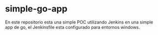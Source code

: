 # simple-go-app

En este repositorio esta una simple POC utilizando Jenkins en una simple app de go, el Jenkinsfile esta configurado para entornos windows.
